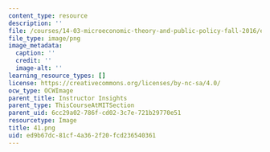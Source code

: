 ```yaml
---
content_type: resource
description: ''
file: /courses/14-03-microeconomic-theory-and-public-policy-fall-2016/ed9b67dc81cf4a362f20fcd236540361_41.png
file_type: image/png
image_metadata:
  caption: ''
  credit: ''
  image-alt: ''
learning_resource_types: []
license: https://creativecommons.org/licenses/by-nc-sa/4.0/
ocw_type: OCWImage
parent_title: Instructor Insights
parent_type: ThisCourseAtMITSection
parent_uid: 6cc29a02-786f-cd02-3c7e-721b29770e51
resourcetype: Image
title: 41.png
uid: ed9b67dc-81cf-4a36-2f20-fcd236540361
---
```


